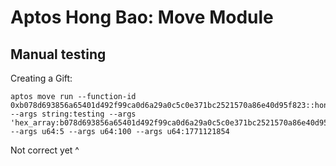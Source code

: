 # Aptos Hong Bao: Move Module

## Manual testing
Creating a Gift:
```
aptos move run --function-id 0xb078d693856a65401d492f99ca0d6a29a0c5c0e371bc2521570a86e40d95f823::hongbao01::create_gift --args string:testing --args 'hex_array:b078d693856a65401d492f99ca0d6a29a0c5c0e371bc2521570a86e40d95f823' --args u64:5 --args u64:100 --args u64:1771121854
```
Not correct yet ^
